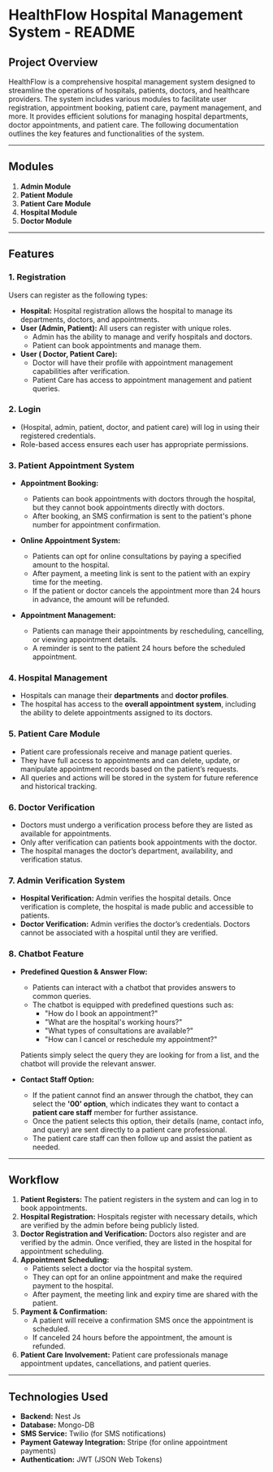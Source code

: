 # HealthFlow Hospital Management System - README

## Project Overview

HealthFlow is a comprehensive hospital management system designed to streamline the operations of hospitals, patients, doctors, and healthcare providers. The system includes various modules to facilitate user registration, appointment booking, patient care, payment management, and more. It provides efficient solutions for managing hospital departments, doctor appointments, and patient care. The following documentation outlines the key features and functionalities of the system.

---

## Modules

1. **Admin Module**
2. **Patient Module**
3. **Patient Care Module**
4. **Hospital Module**
5. **Doctor Module**

---

## Features

### 1. **Registration**

Users can register as the following types:
- **Hospital:** Hospital registration allows the hospital to manage its departments, doctors, and appointments.
- **User (Admin, Patient):** All users can register with unique roles.
    - Admin has the ability to manage and verify hospitals and doctors.
    - Patient can book appointments and manage them.
- **User ( Doctor, Patient Care):**
    - Doctor will have their profile with appointment management capabilities after verification.
    - Patient Care has access to appointment management and patient queries.

### 2. **Login**
-  (Hospital, admin, patient, doctor, and patient care) will log in using their registered credentials.
- Role-based access ensures each user has appropriate permissions.

### 3. **Patient Appointment System**
- **Appointment Booking:** 
    - Patients can book appointments with doctors through the hospital, but they cannot book appointments directly with doctors.
    - After booking, an SMS confirmation is sent to the patient's phone number for appointment confirmation.
  
- **Online Appointment System:**
    - Patients can opt for online consultations by paying a specified amount to the hospital.
    - After payment, a meeting link is sent to the patient with an expiry time for the meeting.
    - If the patient or doctor cancels the appointment more than 24 hours in advance, the amount will be refunded.

- **Appointment Management:**
    - Patients can manage their appointments by rescheduling, cancelling, or viewing appointment details.
    - A reminder is sent to the patient 24 hours before the scheduled appointment.

### 4. **Hospital Management**
- Hospitals can manage their **departments** and **doctor profiles**.
- The hospital has access to the **overall appointment system**, including the ability to delete appointments assigned to its doctors.

### 5. **Patient Care Module**
- Patient care professionals receive and manage patient queries.
- They have full access to appointments and can delete, update, or manipulate appointment records based on the patient’s requests.
- All queries and actions will be stored in the system for future reference and historical tracking.

### 6. **Doctor Verification**
- Doctors must undergo a verification process before they are listed as available for appointments.
- Only after verification can patients book appointments with the doctor.
- The hospital manages the doctor’s department, availability, and verification status.

### 7. **Admin Verification System**
- **Hospital Verification:** Admin verifies the hospital details. Once verification is complete, the hospital is made public and accessible to patients.
- **Doctor Verification:** Admin verifies the doctor’s credentials. Doctors cannot be associated with a hospital until they are verified.


### 8. **Chatbot Feature**
- **Predefined Question & Answer Flow:** 
    - Patients can interact with a chatbot that provides answers to common queries. 
    - The chatbot is equipped with predefined questions such as:
        - "How do I book an appointment?"
        - "What are the hospital's working hours?"
        - "What types of consultations are available?"
        - "How can I cancel or reschedule my appointment?"
    
    Patients simply select the query they are looking for from a list, and the chatbot will provide the relevant answer.

- **Contact Staff Option:** 
    - If the patient cannot find an answer through the chatbot, they can select the **'00' option**, which indicates they want to contact a **patient care staff** member for further assistance.
    - Once the patient selects this option, their details (name, contact info, and query) are sent directly to a patient care professional.
    - The patient care staff can then follow up and assist the patient as needed.


---

## Workflow

1. **Patient Registers:** The patient registers in the system and can log in to book appointments.
2. **Hospital Registration:** Hospitals register with necessary details, which are verified by the admin before being publicly listed.
3. **Doctor Registration and Verification:** Doctors also register and are verified by the admin. Once verified, they are listed in the hospital for appointment scheduling.
4. **Appointment Scheduling:**
    - Patients select a doctor via the hospital system.
    - They can opt for an online appointment and make the required payment to the hospital.
    - After payment, the meeting link and expiry time are shared with the patient.
5. **Payment & Confirmation:** 
    - A patient will receive a confirmation SMS once the appointment is scheduled.
    - If canceled 24 hours before the appointment, the amount is refunded.
6. **Patient Care Involvement:** Patient care professionals manage appointment updates, cancellations, and patient queries.

---

## Technologies Used
- **Backend:** Nest Js
- **Database:** Mongo-DB
- **SMS Service:** Twilio (for SMS notifications)
- **Payment Gateway Integration:** Stripe (for online appointment payments)
- **Authentication:** JWT (JSON Web Tokens)

